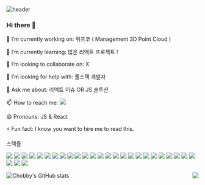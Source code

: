 ![header](https://capsule-render.vercel.app/api?type=slice&color=auto&height=300&section=header&text=Chobby's%20Repo&fontSize=90&animation=fadeIn&desc=Hello%20I'm%20FrontEnd%20Developer!!&descAlignY=80)


### Hi there 👋

🔭 I’m currently working on: 위프코 ( Management 3D Point Cloud ) 

🌱 I’m currently learning: 많은 리액트 프로젝트 !

👯 I’m looking to collaborate on: X

🤔 I’m looking for help with: 풀스택 개발자

💬 Ask me about: 리액트 이슈 OR JS 솔루션

📫 How to reach me: <a href="mailto:kwb020312@naver.com" target="_blank"><img src="https://img.shields.io/badge/naver-4ae94a?style=flat-square&logo=naver&logoColor=white"/></a>

😄 Pronouns: JS & React

⚡ Fun fact: I know you want to hire me to read this.

스택들

<a href="https://github.com/kwb020312" target="_blank"><img src="https://img.shields.io/badge/Github-black?style=flat-square&logo=github&logoColor=white"/></a>
<img src="https://img.shields.io/badge/Git-f44d27?style=flat-square&logo=Git&logoColor=white"/>
<img src="https://img.shields.io/badge/HTML5-f16524?style=flat-square&logo=HTML5&logoColor=white"/>
<img src="https://img.shields.io/badge/CSS3-1572b6?style=flat-square&logo=CSS3&logoColor=white"/>
<img src="https://img.shields.io/badge/JavaScript-f7df1e?style=flat-square&logo=JavaScript&logoColor=white"/>
<img src="https://img.shields.io/badge/Typescript-58a6ff?style=flat-square&logo=Typescript&logoColor=white"/>
<img src="https://img.shields.io/badge/.Net-512bd4?style=flat-square&logo=.Net&logoColor=white"/>
<img src="https://img.shields.io/badge/Jquery-0769ad?style=flat-square&logo=Jquery&logoColor=white"/>
<img src="https://img.shields.io/badge/Node.js-339933?style=flat-square&logo=Node.js&logoColor=white"/>
<img src="https://img.shields.io/badge/Vue.js-4fc08d?style=flat-square&logo=Vue.js&logoColor=white"/>
<img src="https://img.shields.io/badge/Angular-d61a15?style=flat-square&logo=Angular&logoColor=white"/>
<img src="https://img.shields.io/badge/Svelte-f44d27?style=flat-square&logo=Svelte&logoColor=white"/>
<img src="https://img.shields.io/badge/React-61dafb?style=flat-square&logo=React&logoColor=white"/>
<img src="https://img.shields.io/badge/MySQL-4479a1?style=flat-square&logo=MySQL&logoColor=white"/>
<img src="https://img.shields.io/badge/MongoDB-85bc5e?style=flat-square&logo=MongoDB&logoColor=white"/>
<img src="https://img.shields.io/badge/Three.js-black?style=flat-square&logo=Three.js&logoColor=white"/>
<img src="https://img.shields.io/badge/Electron-47848f?style=flat-square&logo=Electron&logoColor=white"/>
<img src="https://img.shields.io/badge/Webpack-8dd6f9?style=flat-square&logo=Webpack&logoColor=white"/>
<img src="https://img.shields.io/badge/ESLint-4b32c3?style=flat-square&logo=ESLint&logoColor=white"/>
<img src="https://img.shields.io/badge/Bootstrap-7952b3?style=flat-square&logo=Bootstrap&logoColor=white"/>
<img src="https://img.shields.io/badge/Sass-cc6699?style=flat-square&logo=Sass&logoColor=white"/>
<img src="https://img.shields.io/badge/Docker-0997e5?style=flat-square&logo=docker&logoColor=white"/>
<img src="https://img.shields.io/badge/Next.js-black?style=flat-square&logo=Next.js&logoColor=white"/>
<img src="https://img.shields.io/badge/GraphQL-hotpink?style=flat-square&logo=graphql&logoColor=white"/>
<img src="https://img.shields.io/badge/Apollo-purple?style=flat-square&logo=apollographql&logoColor=white"/>
<img src="https://img.shields.io/badge/WebGL-red?style=flat-square&logo=webgl&logoColor=white"/>
<img src="https://img.shields.io/badge/React Native-61dafb?style=flat-square&logo=React&logoColor=white"/>
<img src="https://img.shields.io/badge/FireBase-ffca29?style=flat-square&logo=firebase&logoColor=white"/>


![Chobby's GitHub stats](https://github-readme-stats.vercel.app/api?username=kwb020312&show_icons=true&theme=merko)
<img align='right' src="http://mazassumnida.wtf/api/v2/generate_badge?boj=kwb020312">

 
